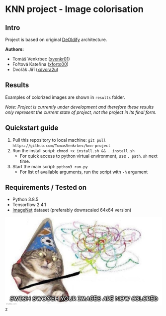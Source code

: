 # KNN project - Image colorisation
## Intro
Project is based on original [DeOldify](https://github.com/dana-kelley/DeOldify) architecture.

**Authors:**
 - Tomáš Venkrbec ([xvenkr01](mailto:xvenkr01@stud.fit.vutbr.cz))
 - Fořtová Kateřina ([xforto00](mailto:xforto00@stud.fit.vutbr.cz))
 - Dvořák Jiří ([xdvora2u](mailto:xdvora2u@stud.fit.vutbr.cz))

## Results
Examples of colorized images are shown in `results` folder.

*Note: Project is currently under development and therefore these results only represent the current state of project, not the project in its final form.*

## Quickstart guide
 1. Pull this repository to local machine: `git pull https://github.com/TomasVenkrbec/knn-project`
 2. Run the install script: `chmod +x install.sh && . install.sh`
    * For quick access to python virtual environment, use `. path.sh` next time.
 3. Start the main script: `python3 run.py`
    * For list of available arguments, run the script with `-h` argument

## Requirements / Tested on
 - Python 3.8.5
 - Tensorflow 2.4.1
 - [ImageNet](http://image-net.org/) dataset (preferably downscaled 64x64 version)

![Swish swoosh](swish.jpg "Swish swoosh")z
